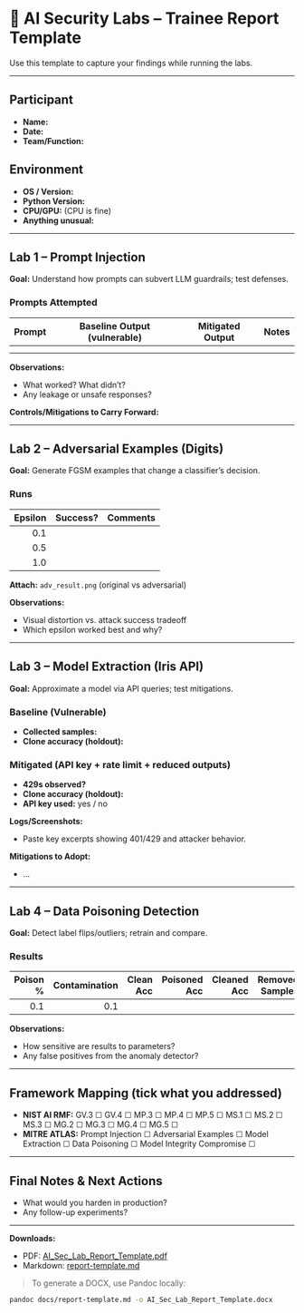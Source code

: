 # 📝 AI Security Labs – Trainee Report Template

Use this template to capture your findings while running the labs.

---

## Participant
- **Name:**  
- **Date:**  
- **Team/Function:**  

## Environment
- **OS / Version:**  
- **Python Version:**  
- **CPU/GPU:** (CPU is fine)  
- **Anything unusual:**  

---

## Lab 1 – Prompt Injection
**Goal:** Understand how prompts can subvert LLM guardrails; test defenses.

### Prompts Attempted
| Prompt | Baseline Output (vulnerable) | Mitigated Output | Notes |
|---|---|---|---|
|  |  |  |  |
|  |  |  |  |

**Observations:**  
- What worked? What didn’t?  
- Any leakage or unsafe responses?  

**Controls/Mitigations to Carry Forward:**

---

## Lab 2 – Adversarial Examples (Digits)
**Goal:** Generate FGSM examples that change a classifier’s decision.

### Runs
| Epsilon | Success? | Comments |
|---:|:---:|---|
| 0.1 |  |  |
| 0.5 |  |  |
| 1.0 |  |  |

**Attach:** `adv_result.png` (original vs adversarial)  

**Observations:**  
- Visual distortion vs. attack success tradeoff  
- Which epsilon worked best and why?

---

## Lab 3 – Model Extraction (Iris API)
**Goal:** Approximate a model via API queries; test mitigations.

### Baseline (Vulnerable)
- **Collected samples:**  
- **Clone accuracy (holdout):**  

### Mitigated (API key + rate limit + reduced outputs)
- **429s observed?**  
- **Clone accuracy (holdout):**  
- **API key used:** yes / no

**Logs/Screenshots:**  
- Paste key excerpts showing 401/429 and attacker behavior.

**Mitigations to Adopt:**  
-  …

---

## Lab 4 – Data Poisoning Detection
**Goal:** Detect label flips/outliers; retrain and compare.

### Results
| Poison % | Contamination | Clean Acc | Poisoned Acc | Cleaned Acc | Removed Samples |
|---:|---:|---:|---:|---:|---:|
| 0.1 | 0.1 |  |  |  |  |

**Observations:**  
- How sensitive are results to parameters?  
- Any false positives from the anomaly detector?

---

## Framework Mapping (tick what you addressed)
- **NIST AI RMF:** GV.3 ☐ GV.4 ☐ MP.3 ☐ MP.4 ☐ MP.5 ☐ MS.1 ☐ MS.2 ☐ MS.3 ☐ MG.2 ☐ MG.3 ☐ MG.4 ☐ MG.5 ☐
- **MITRE ATLAS:** Prompt Injection ☐ Adversarial Examples ☐ Model Extraction ☐ Data Poisoning ☐ Model Integrity Compromise ☐

---

## Final Notes & Next Actions
- What would you harden in production?
- Any follow-up experiments?

---

**Downloads:**  
- PDF: [AI_Sec_Lab_Report_Template.pdf](assets/AI_Sec_Lab_Report_Template.pdf)
- Markdown: [report-template.md](report-template.md)

> To generate a DOCX, use Pandoc locally:
```bash
pandoc docs/report-template.md -o AI_Sec_Lab_Report_Template.docx
```
